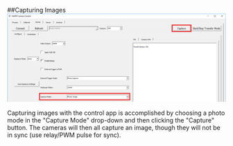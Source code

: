 ##Capturing Images
![](/assets/capture_photo.png)

Capturing images with the control app is accomplished by choosing a photo mode in the "Capture Mode" drop-down and then clicking the "Capture" button. The cameras will then all capture an image, though they will not be in sync (use relay/PWM pulse for sync).